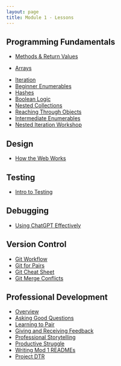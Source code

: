 ```yaml
---
layout: page
title: Module 1 - Lessons
---
```


<!-- Comment the following lessons in as they are updated and deemed ready to go! -->

## Programming Fundamentals
* [Methods & Return Values](./methods_and_return_values)
<!-- * [Objects, Classes, & Instances](./objects_classes_instances) -->
* [Arrays](./arrays)
<!-- * [Scope](./scope) -->
<!-- * [Flow Control](./flow_control) -->
* [Iteration](./iteration)
* [Beginner Enumerables](./beginner_enumerables)
* [Hashes](./hashes)
* [Boolean Logic](./boolean_logic)
* [Nested Collections](./nested_collections)
* [Reaching Through Objects](./reaching_through_objects)
* [Intermediate Enumerables](./intermediate_enumerables)
* [Nested Iteration Workshop](./nested_iteration_workshop)
<!-- * [Class Methods](./class_methods) -->
<!-- * [Modules](./modules) -->
<!-- * [Inheritance](./inheritance) -->
<!-- * [CSV Workshop](./csv_walkthrough) -->
<!-- * [Ruby Object Model](./ruby_object_model) -->

## Design
<!-- * [Design Principles](./design_principles) -->
* [How the Web Works](./intro_to_how_the_web_works)

## Testing
* [Intro to Testing](./intro_to_testing)
<!-- * [Mocks & Stubs](./mocks_stubs) -->
<!-- * [Test Driven Development](./test_driven_development) -->

## Debugging
<!-- * [Debugging Exercises](!needs lesson plan!) -->
<!-- * [Debugging Techniques](./debugging_techniques) -->
* [Using ChatGPT Effectively](./chatgpt)

## Version Control
* [Git Workflow](./git_collaboration)
* [Git for Pairs](./git_for_pairs)
* [Git Cheat Sheet](./git_sample_flow)
* [Git Merge Conflicts](./git_merge_conflicts)

## Professional Development
* [Overview](./pd_overview)
* [Asking Good Questions](https://docs.google.com/presentation/d/e/2PACX-1vQEDGBpYDQA6_hBHfWcjk4pUheFe2_bkYRPXF9b-YhNlua-oq4Y7WZCcIpOAuQfeaswRp414TIvIOXA/pub?start=false&loop=false&delayms=3000)
* [Learning to Pair](./learning_to_pair)
* [Giving and Receiving Feedback](https://docs.google.com/presentation/d/e/2PACX-1vQvHkaNO1HTKSrk7kCVhPftCu4vaBlWMEFVuej6LsAA7ICN2_QkO-GTAWNOwYDG0cepSSEBmHNcb8Ry/pub?start=false&loop=false&delayms=3000&slide=id.g1c505a3b55_0_0)
* [Professional Storytelling](https://docs.google.com/presentation/d/e/2PACX-1vT6pK3pGHy9HrnvW4FCwRGJXqbuDM76LRcA-a26mOo5t7wi2WXLy4T8VE3R7fM3wYgxS4uLZ4f1RtXu/pub?start=false&loop=false&delayms=3000)
* [Productive Struggle](./productive_struggle)
* [Writing Mod 1 READMEs](./writing_a_readme)
* [Project DTR](https://docs.google.com/document/d/1HFWSZExSWgGJdqLkEH4DXs-z1gZxMNkv4n1NO9U1eJU/edit?usp=sharing)